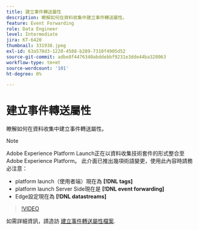 ```yaml
---
title: 建立事件轉送屬性
description: 瞭解如何在資料收集中建立事件轉送屬性。
feature: Event Forwarding
role: Data Engineer
level: Intermediate
jira: KT-6420
thumbnail: 331938.jpeg
exl-id: 63a578d3-1220-4588-b289-7310f4905d52
source-git-commit: adbe8f4476340abddebbf9231e3dde44ba328063
workflow-type: tm+mt
source-wordcount: '101'
ht-degree: 0%

---
```


# 建立事件轉送屬性

瞭解如何在資料收集中建立事件轉送屬性。

>[!NOTE]
>
>Adobe Experience Platform Launch正在以資料收集技術套件的形式整合至Adobe Experience Platform。 此介面已推出幾項術語變更，使用此內容時請務必注意：
>
> * platform launch（使用者端）現在為 **[!DNL tags]**
> * platform launch Server Side現在是 **[!DNL event forwarding]**
> * Edge設定現在為 **[!DNL datastreams]**

>[!VIDEO](https://video.tv.adobe.com/v/331938?quality=12&learn=on)

如需詳細資訊，請造訪 [建立事件轉送屬性檔案](https://experienceleague.adobe.com/docs/experience-platform/tags/event-forwarding/getting-started.html#create-an-event-forwarding-property).